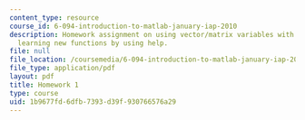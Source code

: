 ```yaml
---
content_type: resource
course_id: 6-094-introduction-to-matlab-january-iap-2010
description: Homework assignment on using vector/matrix variables with MATLAB and
  learning new functions by using help.
file: null
file_location: /coursemedia/6-094-introduction-to-matlab-january-iap-2010/1b9677fd6dfb7393d39f930766576a29_MIT6_094IAP10_assn01.pdf
file_type: application/pdf
layout: pdf
title: Homework 1
type: course
uid: 1b9677fd-6dfb-7393-d39f-930766576a29
---
```

